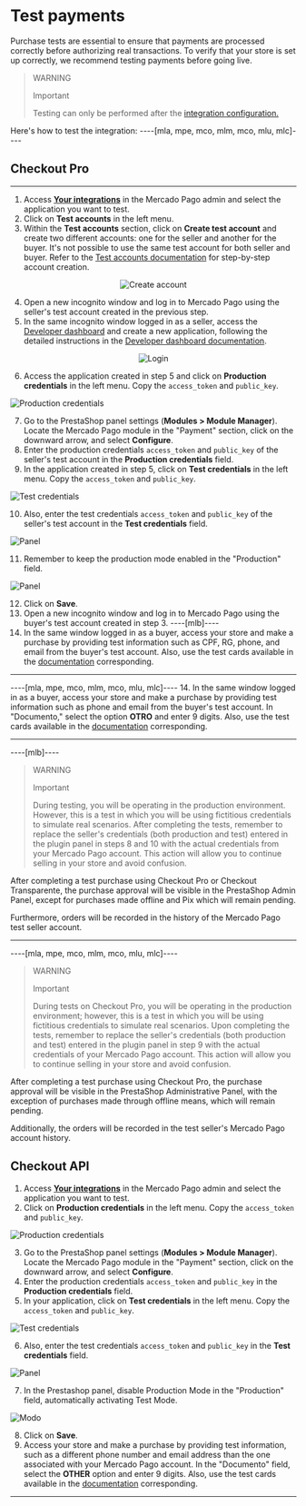 # Test payments

Purchase tests are essential to ensure that payments are processed correctly before authorizing real transactions. To verify that your store is set up correctly, we recommend testing payments before going live.

> WARNING
>
> Important
>
> Testing can only be performed after the [integration configuration.](/developers/en/docs/prestashop/integration)

Here's how to test the integration:
----[mla, mpe, mco, mlm, mco, mlu, mlc]----
## Checkout Pro

------------
1. Access **[Your integrations](https://www.mercadopago[FAKER][URL][DOMAIN]/developers/panel/app)** in the Mercado Pago admin and select the application you want to test.
2. Click on **Test accounts** in the left menu.
3. Within the **Test accounts** section, click on **Create test account** and create two different accounts: one for the seller and another for the buyer. It's not possible to use the same test account for both seller and buyer. Refer to the [Test accounts documentation](/developers/en/docs/prestashop/additional-content/your-integrations/test/accounts) for step-by-step account creation.

<center>

![Create account](/images/prestashop/test-create-account-es.gif)

</center>

4. Open a new incognito window and log in to Mercado Pago using the seller's test account created in the previous step.
5. In the same incognito window logged in as a seller, access the [Developer dashboard](https://www.mercadopago[FAKER][URL][DOMAIN]/developers/panel/app) and create a new application, following the detailed instructions in the [Developer dashboard documentation](/developers/en/docs/prestashop/additional-content/your-integrations/dashboard).

<center>

![Login](/images/prestashop/test-login-esp.gif)

</center>

6. Access the application created in step 5 and click on **Production credentials** in the left menu. Copy the `access_token` and `public_key`.

![Production credentials](/images/prestashop/test-prod-credentials-es.png)

7. Go to the PrestaShop panel settings (**Modules > Module Manager**). Locate the Mercado Pago module in the "Payment" section, click on the downward arrow, and select **Configure**.
8. Enter the production credentials `access_token` and `public_key` of the seller's test account in the **Production credentials** field.
9. In the application created in step 5, click on **Test credentials** in the left menu. Copy the `access_token` and `public_key`.

![Test credentials](/images/prestashop/test-test-credentials-es.png)

10. Also, enter the test credentials `access_token` and `public_key` of the seller's test account in the **Test credentials** field.

![Panel](/images/prestashop/test-prestashop-es.png)

11. Remember to keep the production mode enabled in the "Production" field.

![Panel](/images/prestashop/test-prestashop-modeprod-es.png)

12. Click on **Save**.
13. Open a new incognito window and log in to Mercado Pago using the buyer's test account created in step 3.
----[mlb]----
14. In the same window logged in as a buyer, access your store and make a purchase by providing test information such as CPF, RG, phone, and email from the buyer's test account. Also, use the test cards available in the [documentation](/developers/en/docs/prestashop/additional-content/your-integrations/test/cards) corresponding.

------------
----[mla, mpe, mco, mlm, mco, mlu, mlc]----
14. In the same window logged in as a buyer, access your store and make a purchase by providing test information such as phone and email from the buyer's test account. In "Documento," select the option **OTRO** and enter 9 digits. Also, use the test cards available in the [documentation](/developers/en/docs/prestashop/additional-content/your-integrations/test/cards) corresponding.

------------
----[mlb]----
> WARNING
>
> Important
>
> During testing, you will be operating in the production environment. However, this is a test in which you will be using fictitious credentials to simulate real scenarios. After completing the tests, remember to replace the seller's credentials (both production and test) entered in the plugin panel in steps 8 and 10 with the actual credentials from your Mercado Pago account. This action will allow you to continue selling in your store and avoid confusion.

After completing a test purchase using Checkout Pro or Checkout Transparente, the purchase approval will be visible in the PrestaShop Admin Panel, except for purchases made offline and Pix which will remain pending.

Furthermore, orders will be recorded in the history of the Mercado Pago test seller account.

------------
----[mla, mpe, mco, mlm, mco, mlu, mlc]----
> WARNING
> 
> Important
>
> During tests on Checkout Pro, you will be operating in the production environment; however, this is a test in which you will be using fictitious credentials to simulate real scenarios. Upon completing the tests, remember to replace the seller's credentials (both production and test) entered in the plugin panel in step 9 with the actual credentials of your Mercado Pago account. This action will allow you to continue selling in your store and avoid confusion.

After completing a test purchase using Checkout Pro, the purchase approval will be visible in the PrestaShop Administrative Panel, with the exception of purchases made through offline means, which will remain pending.

Additionally, the orders will be recorded in the test seller's Mercado Pago account history.

## Checkout API

1. Access **[Your integrations](https://www.mercadopago[FAKER][URL][DOMAIN]/developers/panel/app)** in the Mercado Pago admin and select the application you want to test.
2. Click on **Production credentials** in the left menu. Copy the `access_token` and `public_key`.

![Production credentials](/images/prestashop/test-prod-credentials-api-es.png)

3. Go to the PrestaShop panel settings (**Modules > Module Manager**). Locate the Mercado Pago module in the "Payment" section, click on the downward arrow, and select **Configure**.
4. Enter the production credentials `access_token` and `public_key` in the **Production credentials** field.
5. In your application, click on **Test credentials** in the left menu. Copy the `access_token` and `public_key`.

![Test credentials](/images/prestashop/test-test-credentials-api-es.png)

6. Also, enter the test credentials `access_token` and `public_key` in the **Test credentials** field.

![Panel](/images/prestashop/test-prestashop-es.png)

7. In the Prestashop panel, disable Production Mode in the "Production" field, automatically activating Test Mode.

![Modo](/images/prestashop/test-prestashop-testmode-es.png)

8. Click on **Save**.
9. Access your store and make a purchase by providing test information, such as a different phone number and email address than the one associated with your Mercado Pago account. In the "Documento" field, select the **OTHER** option and enter 9 digits. Also, use the test cards available in the [documentation](/developers/en/docs/prestashop/additional-content/your-integrations/test/cards) corresponding.

------------